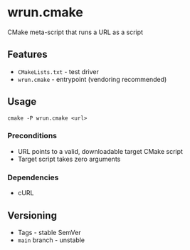 # wrun.cmake

CMake meta-script that runs a URL as a script

## Features

- `CMakeLists.txt` - test driver
- `wrun.cmake` - entrypoint (vendoring recommended)

## Usage

`cmake -P wrun.cmake <url>`

### Preconditions

- URL points to a valid, downloadable target CMake script
- Target script takes zero arguments

### Dependencies

- cURL

## Versioning

- Tags - stable SemVer
- `main` branch - unstable
